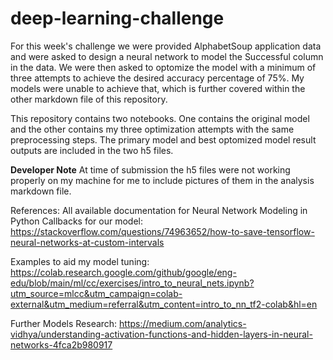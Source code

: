 # deep-learning-challenge

For this week's challenge we were provided AlphabetSoup application data and were asked to design a neural network to model the Successful column in the data. We were then asked to optomize the model with a minimum of three attempts to achieve the desired accuracy percentage of 75%. My models were unable to achieve that, which is further covered within the other markdown file of this repository.

This repository contains two notebooks. One contains the original model and the other contains my three optimization attempts with the same preprocessing steps. The primary model and best optomized model result outputs are included in the two h5 files.

**Developer Note** At time of submission the h5 files were not working properly on my machine for me to include pictures of them in the analysis markdown file.

References:
All available documentation for Neural Network Modeling in Python
Callbacks for our model: https://stackoverflow.com/questions/74963652/how-to-save-tensorflow-neural-networks-at-custom-intervals

Examples to aid my model tuning: https://colab.research.google.com/github/google/eng-edu/blob/main/ml/cc/exercises/intro_to_neural_nets.ipynb?utm_source=mlcc&utm_campaign=colab-external&utm_medium=referral&utm_content=intro_to_nn_tf2-colab&hl=en

Further Models Research: https://medium.com/analytics-vidhya/understanding-activation-functions-and-hidden-layers-in-neural-networks-4fca2b980917
